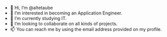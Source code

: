 - 👋 Hi, I’m @altetaube
- 👀 I’m interested in becoming an Application Engineer.
- 🌱 I’m currently studying IT.
- 💞️ I’m looking to collaborate on all kinds of projects.
- 📫 You can reach me by using the email address provided on my profile.

<!---
altetaube/altetaube is a ✨ special ✨ repository because its `README.md` (this file) appears on your GitHub profile.
You can click the Preview link to take a look at your changes.
--->
